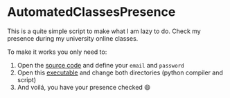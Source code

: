 # AutomatedClassesPresence
 
This is a quite simple script to make what I am lazy to do. Check my presence during my university online classes.

To make it works you only need to:
1) Open the [source code](source.py) and define your `email` and `password`
2) Open this [executable](CheckPresence.bat) and change both directories (python compiler and script)
3) And voilá, you have your presence checked :smile: